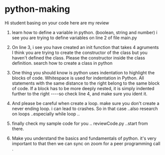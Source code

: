 # python-making

Hi student basing on your code here are my review
1. learn how to define a variable in python. (boolean, string and number)
   i see you are trying to define variables on line 2 of file main.py
2. On line 3, i see you have created an init function that takes 4 agruments
   I think you are trying to create the constructor of the class but you haven't defined the class. Please the constructor inside the class definition.
   search how to create a class in python
3. One thing you should know is python uses indentation to highlight the blocks of code. Whitespace is used for indentation in Python. All statements with the same distance to the right belong to the same block of code. If a block has to be more deeply nested, it is simply indented further to the right
----so check line 4, and make sure you ident it. 

4. And please be careful when create a loop. make sure you don't create a never ending loop. i can lead to crashes. So in that case ..also research on loops ..especially while loop ..

5. finally check my sample code for you .. reviewCode.py ..start from there.

6. Make you understand the basics and fundamentals of python. it's very important to that then we can sync on zoom for a peer programming call .
      